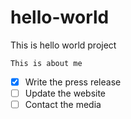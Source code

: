 # hello-world
This is hello world project
```
This is about me
```
- [x] Write the press release
- [ ] Update the website
- [ ] Contact the media
